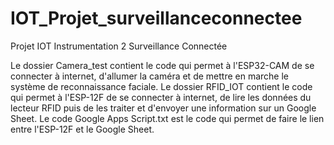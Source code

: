 # IOT_Projet_surveillanceconnectee
Projet IOT Instrumentation 2 Surveillance Connectée

Le dossier Camera_test contient le code qui permet à l'ESP32-CAM de se connecter à internet, d'allumer la caméra et de mettre en marche le système de reconnaissance faciale.
Le dossier RFID_IOT contient le code qui permet à l'ESP-12F de se connecter à internet, de lire les données du lecteur RFID puis de les traiter et d'envoyer une information sur un Google Sheet.
Le code Google Apps Script.txt est le code qui permet de faire le lien entre l'ESP-12F et le Google Sheet.
